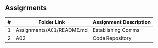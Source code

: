 ##  Assignments

|   #   | Folder Link | Assignment Description |
| :---: | ----------- | ---------------------- |
|   1   | Assignments/A01/README.md | Establishing Comms |
|   2   | A02 | Code Repository |
